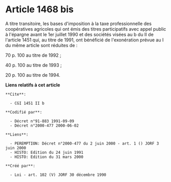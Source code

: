 # Article 1468 bis

A titre transitoire, les bases d'imposition à la taxe professionnelle des coopératives agricoles qui ont émis des titres
participatifs avec appel public à l'épargne avant le 1er juillet 1990 et des sociétés visées au b du II de l'article 1451
qui, au titre de 1991, ont bénéficié de l'exonération prévue au I du même article sont réduites de :

70 p. 100 au titre de 1992 ;

40 p. 100 au titre de 1993 ;

20 p. 100 au titre de 1994.

**Liens relatifs à cet article**

	**Cite**:

	  - CGI 1451 II b

	**Codifié par**:

	  - Décret n°91-883 1991-09-09
	  - Décret n°2000-477 2000-06-02

	**Liens**:

	  - PEREMPTION: Décret n°2000-477 du 2 juin 2000 - art. 1 () JORF 3 juin 2000
	  - HISTO: Edition du 24 juin 1991
	  - HISTO: Edition du 31 mars 2000

	**Créé par**:

	  - Loi - art. 102 (V) JORF 30 décembre 1990
